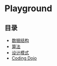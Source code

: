 # Playground

## 目录
- [数据结构](problems/structure)
- [算法](problems/algorithm)
- [设计模式](problems/pattern)
- [Coding Dojo](problems/dojo)
